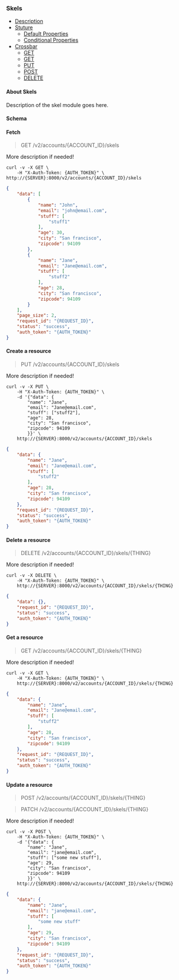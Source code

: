<!--
Section: Crossbar
Title: Skels
Language: en-US
-->

### Skels

* [Description](#description)
* [Stuture](#structure)
    * [Default Properties](#default-properties)
    * [Conditional Properties](#conditional-properties)
* [Crossbar](#crossbar)
    * [GET](#get-get-all-resources)
    * [GET](#get-get-a-resource)
    * [PUT](#put-create-a-resource)
    * [POST](#post-update-a-resource)
    * [DELETE](#delete-delete-a-resource)

#### About Skels

Description of the skel module goes here.


#### Schema



#### Fetch

> GET /v2/accounts/{ACCOUNT_ID}/skels

More description if needed!

```shell
curl -v -X GET \
    -H "X-Auth-Token: {AUTH_TOKEN}" \
http://{SERVER}:8000/v2/accounts/{ACCOUNT_ID}/skels
```

```json
{
    "data": [
        {
            "name": "John",
            "email": "john@email.com",
            "stuff": [
                "stuff1"
            ],
            "age": 30,
            "city": "San francisco",
            "zipcode": 94109
        },
        {
            "name": "Jane",
            "email": "Jane@email.com",
            "stuff": [
                "stuff2"
            ],
            "age": 28,
            "city": "San francisco",
            "zipcode": 94109
        }
    ],
    "page_size": 2,
    "request_id": "{REQUEST_ID}",
    "status": "success",
    "auth_token": "{AUTH_TOKEN}"
}
```

#### Create a resource

> PUT /v2/accounts/{ACCOUNT_ID}/skels

More description if needed!

```shell
curl -v -X PUT \
    -H "X-Auth-Token: {AUTH_TOKEN}" \
    -d '{"data": {
        "name": "Jane",
        "email": "Jane@email.com",
        "stuff": ["stuff2"],
        "age": 28,
        "city": "San francisco",
        "zipcode": 94109
        }}' \
    http://{SERVER}:8000/v2/accounts/{ACCOUNT_ID}/skels
```

```json
{
    "data": {
        "name": "Jane",
        "email": "Jane@email.com",
        "stuff": [
            "stuff2"
        ],
        "age": 28,
        "city": "San francisco",
        "zipcode": 94109
    },
    "request_id": "{REQUEST_ID}",
    "status": "success",
    "auth_token": "{AUTH_TOKEN}"
}
```

#### Delete a resource

> DELETE /v2/accounts/{ACCOUNT_ID}/skels/{THING}

More description if needed!

```shell
curl -v -X DELETE \
    -H "X-Auth-Token: {AUTH_TOKEN}" \
    http://{SERVER}:8000/v2/accounts/{ACCOUNT_ID}/skels/{THING}
```

```json
{
    "data": {},
    "request_id": "{REQUEST_ID}",
    "status": "success",
    "auth_token": "{AUTH_TOKEN}"
}
```

#### Get a resource

> GET /v2/accounts/{ACCOUNT_ID}/skels/{THING}

More description if needed!

```shell
curl -v -X GET \
    -H "X-Auth-Token: {AUTH_TOKEN}" \
    http://{SERVER}:8000/v2/accounts/{ACCOUNT_ID}/skels/{THING}
```

```json
{
    "data": {
        "name": "Jane",
        "email": "Jane@email.com",
        "stuff": [
            "stuff2"
        ],
        "age": 28,
        "city": "San francisco",
        "zipcode": 94109
    },
    "request_id": "{REQUEST_ID}",
    "status": "success",
    "auth_token": "{AUTH_TOKEN}"
}
```

#### Update a resource

> POST /v2/accounts/{ACCOUNT_ID}/skels/{THING}

> PATCH /v2/accounts/{ACCOUNT_ID}/skels/{THING}

More description if needed!

```shell
curl -v -X POST \
    -H "X-Auth-Token: {AUTH_TOKEN}" \
    -d '{"data": {
        "name": "Jane",
        "email": "jane@email.com",
        "stuff": ["some new stuff"],
        "age": 29,
        "city": "San francisco",
        "zipcode": 94109
        }}' \
    http://{SERVER}:8000/v2/accounts/{ACCOUNT_ID}/skels/{THING}
```

```json
{
    "data": {
        "name": "Jane",
        "email": "jane@email.com",
        "stuff": [
            "some new stuff"
        ],
        "age": 29,
        "city": "San francisco",
        "zipcode": 94109
    },
    "request_id": "{REQUEST_ID}",
    "status": "success",
    "auth_token": "{AUTH_TOKEN}"
}
```
